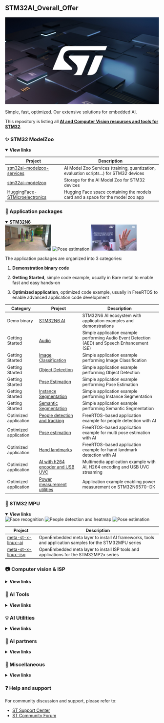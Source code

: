 ## STM32AI_Overall_Offer


<img width="" src="./Images/home-featured-st-centered-image-1067x600px.jpg" alt="ST centered image">

Simple, fast, optimized.
Our extensive solutions for embedded AI.

This repository is listing all [**AI and Computer Vision resources and tools for STM32**](https://www.st.com/content/st_com/en/ecosystems/artificial-intelligence-ecosystem-stm32.html).

### ✨ STM32 ModelZoo
<details open><summary><b>View links</b></summary>

| Project       | Description    |
| ------------- | -------------- |
| [stm32ai-modelzoo-services](https://github.com/STMicroelectronics/stm32ai-modelzoo-services) | AI Model Zoo Services (training, quantization, evaluation scripts...) for STM32 devices |
| [stm32ai-modelzoo](https://github.com/STMicroelectronics/stm32ai-modelzoo) | Storage for the AI Model Zoo for STM32 devices |
| [HuggingFace-STMicroelectronics](https://huggingface.co/STMicroelectronics) | Hugging Face space containing the models card and a space for the model zoo app  |
</details>

### 🌱 Application packages
<details open ><summary><b>STM32N6</b></summary>

<img width="30%" src="./Images/model-zooegif-people-detect.gif" alt="Object detection">
<img width="30%" src="./Images/model-zoo-gif-pose-estimation.gif" alt="Pose estimation">
<img width="30%" src="./Images/model-zoo-gif-hand-landmark.gif" alt="Hand landmark">

The application packages are organized into 3 categories:

1. <b>Demonstration binary code</b>

2. <b>Getting Started</b>, simple code example, usually in Bare metal to enable fast and easy hands-on

3. <b>Optimized application</b>, optimized code example, usually in FreeRTOS to enable advanced application code development 

| Category | Project       | Description    |
| ------------- | ------------- | -------------- |
|Demo binary| [STM32N6 AI](https://www.st.com/en/development-tools/stm32n6-ai.html) | STM32N6 AI ecosystem with application examples and demonstrations|
|Getting Started| [Audio](https://github.com/STMicroelectronics/STM32N6-GettingStarted-Audio) | Simple application example performing Audio Event Detection (AED) and Speech Enhancement (SE)|
|Getting Started| [Image Classification](https://github.com/STMicroelectronics/STM32N6-GettingStarted-ImageClassification) | Simple application example performing Image Classification|
|Getting Started| [Object Detection](https://github.com/STMicroelectronics/STM32N6-GettingStarted-ObjectDetection) | Simple application example performing Object Detection|
|Getting Started| [Pose Estimation](https://github.com/STMicroelectronics/STM32N6-GettingStarted-PoseEstimation) | Simple application example performing Pose Estimation|
|Getting Started| [Instance Segmentation](https://github.com/STMicroelectronics/STM32N6-GettingStarted-InstanceSegmentation) | Simple application example performing Instance Segmentation|
|Getting Started| [Semantic Segmentation](https://github.com/STMicroelectronics/STM32N6-GettingStarted-SemanticSegmentation) | Simple application example performing Semantic Segmentation|
|Optimized application| [	People detection and tracking](https://github.com/STMicroelectronics/x-cube-n6-ai-people-detection-tracking) | FreeRTOS-based application example for people detection with AI |
|Optimized application| [	Pose estimation](https://github.com/STMicroelectronics/x-cube-n6-ai-multi-pose-estimation) | FreeRTOS-based application example for multi pose estimation with AI |
|Optimized application| [	Hand landmarks](https://github.com/STMicroelectronics/x-cube-n6-ai-hand-landmarks) | FreeRTOS-based application example for hand landmark detection with AI |
|Optimized application| [	AI with h264 encoder and USB UVC](https://github.com/STMicroelectronics/x-cube-n6-ai-h264-usb-uvc) | Multimedia application example with AI, H264 encoding and USB UVC streaming |
|Optimized application| [	Power measurement utilities](https://github.com/STMicroelectronics/x-cube-n6-ai-power-measurement) | Application example enabling power measurement on STM32N6570-DK |


</details>

### 📂 STM32 MPU
<details open><summary><b>View links</b></summary>
<img width="30%" src="./Images/DEMO-STM32MP2-FaceReco.gif" alt="Face recognition">
<img width="30%" src="./Images/DEMO-STM32MP2-Heatmap-1.gif" alt="People detection and heatmap">
<img width="30%" src="./Images/DEMO-STM32MP2-PoseEstimation-2.gif" alt="Pose estimation">

| Project       | Description    |
| ------------- | -------------- |
| [meta-st-x-linux-ai](https://github.com/STMicroelectronics/meta-st-x-linux-ai) | OpenEmbedded meta layer to install AI frameworks, tools and application samples for the STM32MPU series |
| [meta-st-x-linux-isp](https://github.com/STMicroelectronics/meta-st-x-linux-isp) | OpenEmbedded meta layer to install ISP tools and applications for the STM32MP2x series |
</details>

### 📷 Computer vision & ISP
<details><summary><b>View links</b></summary>

| Project       | Description    |
| ------------- | -------------- |
| [stm32-mw-isp](https://github.com/STMicroelectronics/stm32-mw-isp) | The ISP (Image Signal Processing) middleware library supports camera applications development for STM32 microcontrollers embedding the ISP camera pipeline called DCMIPP. |
| [stm32-mw-camera](https://github.com/STMicroelectronics/stm32-mw-camera) | The camera middleware library simplifies the development process for applications that require camera functionality by abstracting hardware-specific details. |
| [stm32-mw-ipl](https://github.com/STMicroelectronics/stm32-mw-ipl) | The STM32 Image Processing Library (IPL) is a C software library of image processing and computer vision functionalities enabling to accelerate the development of vision applications on STM32 microcontrollers. |
| [x-cube-isp](https://github.com/STMicroelectronics/x-cube-isp) | The X-CUBE-ISP is an image signal processing (ISP) tuning software. It targets STM32 microcontrollers embedding an ISP camera pipeline called DCMIPP. It offers advanced image quality tuning services, enabling developers to easily create ISP-based applications. |
| [stm32h7 webcam](https://github.com/STMicroelectronics/x-cube-webcam) | Software application package performing camera data capture on STM32H747 DK board. This application package relies on USB Video Device Class (UVC) and enable the STM32H747 DK board to be enumerated as a Webcam when connected to a PC. |
| [stm32n6 webcam](https://github.com/STMicroelectronics/x-cube-n6-camera-capture) | Software application package performing camera data capture on STM32N6570 DK board. This application package relies on USB Video Device Class (UVC) and enable the STM32N6570 DK board to be enumerated as a Webcam when connected to a PC. |
</details>

### 🔧 AI Tools
<details><summary><b>View links</b></summary>

|        | Description    |
| ------------- | -------------- |
| <a href="https://www.st.com/en/embedded-software/x-cube-ai.html"> <img src="https://img.shields.io/badge/AI%20Tool-x--cube--ai-FFD700?style=flat&logo=stmicroelectronics&logoColor=white"/></a> | X-CUBE-AI - AI expansion pack for STM32CubeMX |
| <a href="https://www.st.com/en/development-tools/stedgeai-core.html"> <img src="https://img.shields.io/badge/AI%20Tool-ST%20Edge%20AI%20Core-FFD700?style=flat&logo=stmicroelectronics&logoColor=white"/></a> | ST Edge AI Core - Desktop tool to evaluate, optimize and compile edge AI models on multiple ST products |
| <a href="https://stedgeai-dc.st.com/home"> <img src="https://img.shields.io/badge/AI%20Tool-STM32Cube.AI%20Developer%20Cloud-FFD700?style=flat&logo=stmicroelectronics&logoColor=white"/></a> | ST Edge AI Developer Cloud - Online optimization platform |
| <a href="https://www.st.com/en/development-tools/nanoedgeaistudio.html"> <img src="https://img.shields.io/badge/AI%20Tool-NanoEdge%20AI%20Studio-FFD700?style=flat&logo=stmicroelectronics&logoColor=white"/></a> | NanoEdge AI Studio - Automated machine learning tool |
| <a href="https://www.st.com/en/development-tools/stm32-isp-iqtune.html"> <img src="https://img.shields.io/badge/IQ%20Tool-STM32%20ISP%20IQTune-blue?style=flat&logo=stmicroelectronics&logoColor=white"/></a> | STM32 ISP IQTune - Comprehensive STM32 ISP tuning software |
</details>

### 💡 AI Utilities
<details><summary><b>View links</b></summary>

| Project       | Description    |
| ------------- | -------------- |
| [stm32ai-datalogger](https://github.com/STMicroelectronics/stm32ai-datalogger) | GenericDataLogger for AI is a project composed of tools that format and log data with ease, especially between a STM32 and a computer |
| [stm32ai-nanoedge-vibration-monitoring](https://github.com/stm32-hotspot/stm32ai-nanoedge-vibration-monitoring) | STM32 Application for vibration monitoring with NanoEdge AI Studio |
| [stm32ai-nanoedge-datalogger](https://github.com/stm32-hotspot/stm32ai-nanoedge-datalogger) | STM32 Application for datalogging feature with NanoEdge AI Studio |
</details>

###  🚀 AI partners
<details><summary><b>View links</b></summary>


| Project       | Description    |
| ------------- | -------------- |
| [stm32ai-nota](https://github.com/STMicroelectronics/stm32ai-nota) | This repository contains Jupyter notebooks that demonstrate how to use Netspresso to prune pre-trained deep learning models from STM32AI Model Zoo and fine-tune them for your specific use case. Learn how to reduce the size of your models without sacrificing accuracy and customize them for your own applications |
| [stm32ai-tao](https://github.com/STMicroelectronics/stm32ai-tao) | Nvidia TAO (Train, Adapt, Optimize) with STM32Cube.AI Developer Cloud |
| [STEdgeAI Ultralytics fork](https://github.com/stm32-hotspot/ultralytics) | Fork of the Ultralitics repository that implements STEdgeAI models |
</details>

### 📍 Miscellaneous
<details><summary><b>View links</b></summary>

| Project       | Description    |
| ------------- | -------------- |
| [stm32ai-wiki](https://github.com/STMicroelectronics/stm32ai-wiki) | Application examples and resources that demonstrate Artificial Neural Networks running on STM32 microcontrollers and microprocessors. It illustrates and supports the STM32 AI Wiki articles |
| [stm32ai-perf](https://github.com/STMicroelectronics/stm32ai-perf) | MLPerf™ Tiny Deep Learning Benchmarks for STM32 devices |
</details>

### ❓ Help and support

For community discussion and support, please refer to:

- [ST Support Center](https://my.st.com/ols#/ols/) 
- [ST Community Forum](https://community.st.com/s/)
